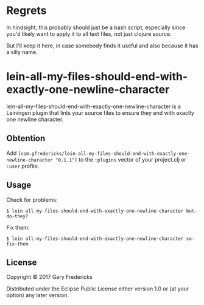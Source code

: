 # Regrets

In hindsight, this probably should just be a bash script, especially since
you'd likely want to apply it to all text files, not just clojure source.

But I'll keep it here, in case somebody finds it useful and also because
it has a silly name.

# lein-all-my-files-should-end-with-exactly-one-newline-character

lein-all-my-files-should-end-with-exactly-one-newline-character is a
Leiningen plugin that lints your source files to ensure they end with
exactly one newline character.

## Obtention

Add `[com.gfredericks/lein-all-my-files-should-end-with-exactly-one-newline-character "0.1.1"]`
to the `:plugins` vector of your project.clj or `:user` profile.

## Usage

Check for problems:

    $ lein all-my-files-should-end-with-exactly-one-newline-character but-do-they?

Fix them:

    $ lein all-my-files-should-end-with-exactly-one-newline-character so-fix-them

## License

Copyright © 2017 Gary Fredericks

Distributed under the Eclipse Public License either version 1.0 or (at
your option) any later version.
